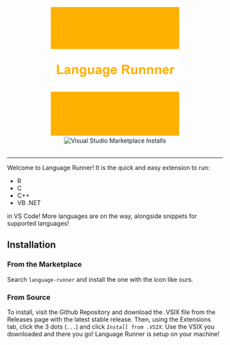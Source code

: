 <section align="center">
<img alt="logo" src="language-runner/icon.png" width="300"/>
<div>
<img alt="Visual Studio Marketplace Installs" src="https://img.shields.io/visual-studio-marketplace/i/password-classified.language-runner?style=for-the-badge">
  </div>
  <br>
</section>

---

Welcome to Language Runner! It is the quick and easy extension to run:

- R
- C
- C++
- VB .NET

in VS Code! More languages are on the way, alongside snippets for supported languages!

## Installation

### From the Marketplace
Search `language-runner` and install the one with the icon like ours.


### From Source
To install, visit the Github Repository and download the .VSIX file from the Releases page with the latest stable release. Then, using the Extensions tab, click the 3 dots (`...`) and click _`Install from .VSIX`_. Use the VSIX you downloaded and there you go! Language Runner is setup on your machine!
